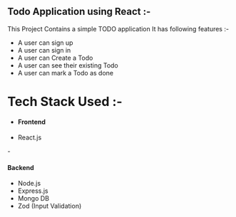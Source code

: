 ##  Todo Application using React :-

This Project Contains a simple TODO application
It has following features :- 

- A user can sign up
- A user can sign in 
- A user can Create a Todo
- A user can see their existing Todo
- A user can mark a Todo as done

# Tech Stack Used :- 

- <h4> Frontend</h4>
- React.js

-<h4>Backend</h4>
- Node.js
- Express.js
- Mongo DB
- Zod (Input Validation)